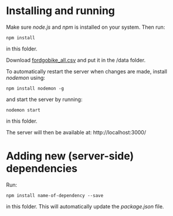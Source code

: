 # Installing and running
Make sure *node.js* and *npm* is installed on your system. Then run:
``` 
npm install
```
in this folder. 

Download [fordgobike_all.csv](https://drive.google.com/open?id=1azVN-Vi_Hpgn2_jRt0pHnzXK7Nc5PhQe) and put it in the /data folder.

To automatically restart the server when changes are made, install *nodemon* using:
``` 
npm install nodemon -g
```
and start the server by running:
``` 
nodemon start
```
in this folder.

The server will then be available at: http://localhost:3000/

# Adding new (server-side) dependencies
Run:
``` 
npm install name-of-dependency --save
```
in this folder. This will automatically update the *package.json* file.

